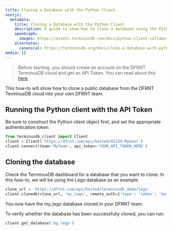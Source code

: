 ```yaml
---
title: Cloning a Database with the Python Client
nextjs:
  metadata:
    title: Cloning a Database with the Python Client
    description: A guide to show how to clone a database using the Python Client.
    openGraph:
      images: https://assets.terminusdb.com/docs/python-client-collaboration-clone.png
    alternates:
      canonical: https://terminusdb.org/docs/clone-a-database-with-python/
media: []
---
```


> Before starting, you should create an account on the DFRNT TerminusDB cloud and get an API Token. You can read about this [here](/docs/how-to-connect-terminuscms/).

This how-to will show how to clone a public database from the DFRNT TerminusDB cloud into your own DFRNT team.

## Running the Python client with the API Token

Be sure to construct the Python client object first, and set the appropriate authentication token.

```python
from terminusdb_client import Client
client = Client('https://dfrnt.com/api/hosted/01234-MyUser')
client.connect(team='MyTeam', api_token='YOUR_API_TOKEN_HERE')
```

## Cloning the database

Check the TerminusDB dashboard for a database that you want to clone. In this how-to, we will be using the Lego database as an example.

```python
clone_url = 'https://dfrnt.com/api/hosted/terminusdb_demo/lego'
client.clonedb(clone_url, 'my_lego', remote_auth={'type': 'token': 'key': 'YOUR_API_TOKEN_HERE'})
```

You now have the my\_lego database cloned in your DFRNT team.

To verify whether the database has been successfully cloned, you can run:

```python
client.get_database('my_lego')
```
